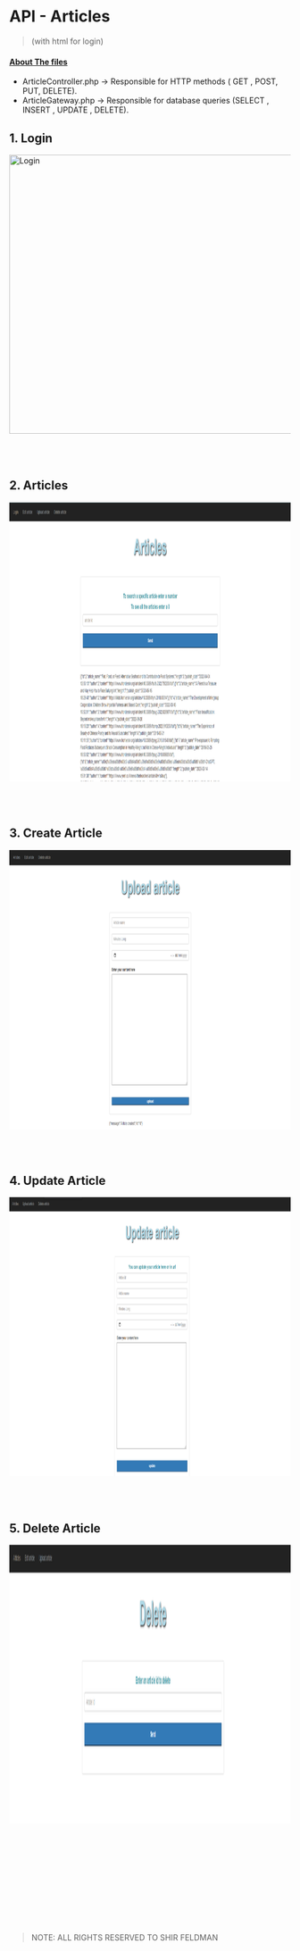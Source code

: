 
# API - Articles

> (with html for login)

#### <ins>About The files</ins>

- ArticleController.php -> Responsible for HTTP methods ( GET , POST, PUT, DELETE).
- ArticleGateway.php -> Responsible for database queries (SELECT , INSERT , UPDATE , DELETE).

## **1. Login**

<img  src="/pics/.PNG"  width="600" height="500" title="Login " />

<br><br>

## **2. Articles**

<img  src="/pics/1.PNG" width="600" height="500" title="Articles " />

<br><br>

## **3. Create Article**

<img  src="/pics/3.PNG" width="600" height="500"  title="Create " />

<br><br>

## **4. Update Article**

<img  src="/pics/2.PNG" width="600" height="500"  title="‏‏Update" />

<br><br>

## **5. Delete Article**

<img  src="/pics/4.PNG" width="600" height="500"  title="‏‏Delete" />

<br><br>

<br><br>

<br><br><br><br>

> NOTE: ALL RIGHTS RESERVED TO SHIR FELDMAN
